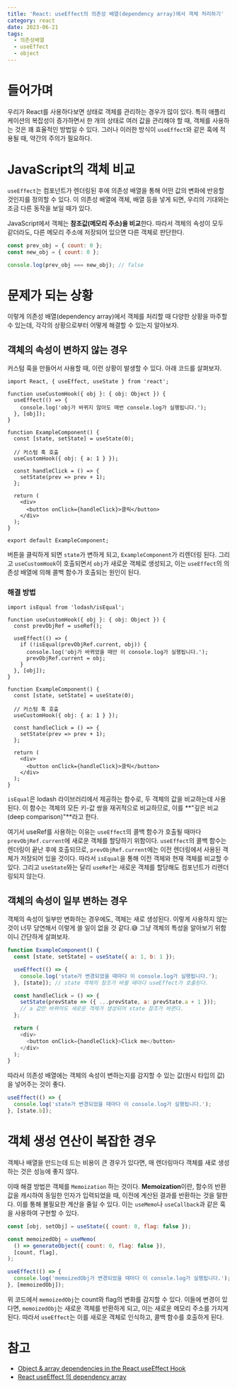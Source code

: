 ```yaml
---
title: 'React: useEffect의 의존성 배열(dependency array)에서 객체 처리하기'
category: react
date: 2023-06-21
tags:
  - 의존성배열
  - useEffect
  - object
---
```


# 들어가며

우리가 React를 사용하다보면 상태로 객체를 관리하는 경우가 많이 있다. 특히 애플리케이션의 복잡성이 증가하면서 한 개의 상태로 여러 값을 관리해야 할 때, 객체를 사용하는 것은 꽤 효율적인 방법일 수 있다. 그러나 이러한 방식이 `useEffect`와 같은 훅에 적용될 때, 약간의 주의가 필요하다.

# JavaScript의 객체 비교

`useEffect`는 컴포넌트가 렌더링된 후에 의존성 배열을 통해 어떤 값의 변화에 반응할 것인지를 정의할 수 있다. 이 의존성 배열에 객체, 배열 등을 넣게 되면, 우리의 기대와는 조금 다른 동작을 보일 때가 있다.

JavaScript에서 객체는 **참조값(메모리 주소)을 비교**한다. 따라서 객체의 속성이 모두 같더라도, 다른 메모리 주소에 저장되어 있으면 다른 객체로 판단한다.

```js
const prev_obj = { count: 0 };
const new_obj = { count: 0 };

console.log(prev_obj === new_obj); // false
```

# 문제가 되는 상황

이렇게 의존성 배열(dependency array)에서 객체를 처리할 때 다양한 상황을 마주할 수 있는데, 각각의 상황으로부터 어떻게 해결할 수 있는지 알아보자.

## 객체의 속성이 변하지 않는 경우

커스텀 훅을 만들어서 사용할 때, 이런 상황이 발생할 수 있다. 아래 코드를 살펴보자.

```tsx
import React, { useEffect, useState } from 'react';

function useCustomHook({ obj }: { obj: Object }) {
  useEffect(() => {
    console.log('obj가 바뀌지 않아도 매번 console.log가 실행됩니다.');
  }, [obj]);
}

function ExampleComponent() {
  const [state, setState] = useState(0);

  // 커스텀 훅 호출
  useCustomHook({ obj: { a: 1 } });

  const handleClick = () => {
    setState(prev => prev + 1);
  };

  return (
    <div>
      <button onClick={handleClick}>클릭</button>
    </div>
  );
}

export default ExampleComponent;
```

버튼을 클릭하게 되면 `state`가 변하게 되고, `ExampleComponent`가 리렌더링 된다. 그리고 `useCustomHook`이 호출되면서 `obj`가 새로운 객체로 생성되고, 이는 `useEffect`의 의존성 배열에 의해 콜백 함수가 호출되는 원인이 된다.

### 해결 방법

```tsx
import isEqual from 'lodash/isEqual';

function useCustomHook({ obj }: { obj: Object }) {
  const prevObjRef = useRef();

  useEffect(() => {
    if (!isEqual(prevObjRef.current, obj)) {
      console.log('obj가 바뀌었을 때만 이 console.log가 실행됩니다.');
      prevObjRef.current = obj;
    }
  }, [obj]);
}

function ExampleComponent() {
  const [state, setState] = useState(0);

  // 커스텀 훅 호출
  useCustomHook({ obj: { a: 1 } });

  const handleClick = () => {
    setState(prev => prev + 1);
  };

  return (
    <div>
      <button onClick={handleClick}>클릭</button>
    </div>
  );
}
```

`isEqual`은 lodash 라이브러리에서 제공하는 함수로, 두 객체의 값을 비교하는데 사용된다. 이 함수는 객체의 모든 키-값 쌍을 재귀적으로 비교하므로, 이를 **"깊은 비교(deep comparison)"**라고 한다.

여기서 useRef를 사용하는 이유는 `useEffect`의 콜백 함수가 호출될 때마다 `prevObjRef.current`에 새로운 객체를 할당하기 위함이다. `useEffect`의 콜백 함수는 렌더링이 끝난 후에 호출되므로, `prevObjRef.current`에는 이전 렌더링에서 사용된 객체가 저장되어 있을 것이다. 따라서 `isEqual`을 통해 이전 객체와 현재 객체를 비교할 수 있다. 그리고 `useState`와는 달리 `useRef`는 새로운 객체를 할당해도 컴포넌트가 리렌더링되지 않는다.

## 객체의 속성이 일부 변하는 경우

객체의 속성이 일부만 변화하는 경우에도, 객체는 새로 생성된다. 이렇게 사용하지 않는 것이 너무 당연해서 이렇게 쓸 일이 없을 것 같다.😅 그냥 객체의 특성을 알아보기 위함이니 간단하게 살펴보자.

```js
function ExampleComponent() {
  const [state, setState] = useState({ a: 1, b: 1 });

  useEffect(() => {
    console.log('state가 변경되었을 때마다 이 console.log가 실행됩니다.');
  }, [state]); // state 객체의 참조가 바뀔 때마다 useEffect가 호출된다.

  const handleClick = () => {
    setState(prevState => ({ ...prevState, a: prevState.a + 1 }));
    // a 값만 바뀌어도 새로운 객체가 생성되어 state 참조가 바뀐다.
  };

  return (
    <div>
      <button onClick={handleClick}>Click me</button>
    </div>
  );
}
```

따라서 의존성 배열에는 객체의 속성이 변하는지를 감지할 수 있는 값(원시 타입의 값)을 넣어주는 것이 좋다.

```js
useEffect(() => {
  console.log('state가 변경되었을 때마다 이 console.log가 실행됩니다.');
}, [state.b]);
```

# 객체 생성 연산이 복잡한 경우

객체나 배열을 만드는데 드는 비용이 큰 경우가 있다면, 매 렌더링마다 객체를 새로 생성하는 것은 성능에 좋지 않다.

이때 해결 방법은 객체를 `Memoization` 하는 것이다. **Memoization**이란, 함수의 반환값을 캐시하여 동일한 인자가 입력되었을 때, 이전에 계산된 결과를 반환하는 것을 말한다. 이를 통해 불필요한 계산을 줄일 수 있다. 이는 `useMemo`나 `useCallback`과 같은 훅을 사용하여 구현할 수 있다.

```js
const [obj, setObj] = useState({ count: 0, flag: false });

const memoizedObj = useMemo(
  () => generateObject({ count: 0, flag: false }),
  [count, flag],
);

useEffect(() => {
  console.log('memoizedObj가 변경되었을 때마다 이 console.log가 실행됩니다.');
}, [memoizedObj]);
```

위 코드에서 `memoizedObj`는 count와 flag의 변화를 감지할 수 있다. 이들에 변경이 있다면, `memoizedObj`는 새로운 객체를 반환하게 되고, 이는 새로운 메모리 주소를 가지게 된다. 따라서 `useEffect`는 이를 새로운 객체로 인식하고, 콜백 함수를 호출하게 된다.

# 참고

- [Object & array dependencies in the React useEffect Hook](https://www.benmvp.com/blog/object-array-dependencies-react-useEffect-hook/)
- [React useEffect 의 dependency array](https://sgwanlee.medium.com/useeffect%EC%9D%98-dependency-array-ebd15f35403a)
